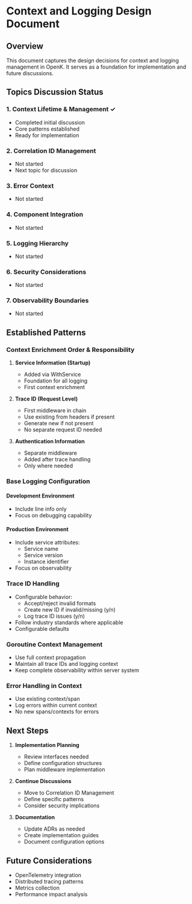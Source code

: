 # Context and Logging Design Document

## Overview
This document captures the design decisions for context and logging management in OpenK. It serves as a foundation for implementation and future discussions.

## Topics Discussion Status

### 1. Context Lifetime & Management ✓
- Completed initial discussion
- Core patterns established
- Ready for implementation

### 2. Correlation ID Management
- Not started
- Next topic for discussion

### 3. Error Context
- Not started

### 4. Component Integration
- Not started

### 5. Logging Hierarchy
- Not started

### 6. Security Considerations
- Not started

### 7. Observability Boundaries
- Not started

## Established Patterns

### Context Enrichment Order & Responsibility

1. **Service Information (Startup)**
   - Added via WithService
   - Foundation for all logging
   - First context enrichment

2. **Trace ID (Request Level)**
   - First middleware in chain
   - Use existing from headers if present
   - Generate new if not present
   - No separate request ID needed

3. **Authentication Information**
   - Separate middleware
   - Added after trace handling
   - Only where needed

### Base Logging Configuration

#### Development Environment
- Include line info only
- Focus on debugging capability

#### Production Environment
- Include service attributes:
  - Service name
  - Service version
  - Instance identifier
- Focus on observability

### Trace ID Handling
- Configurable behavior:
  - Accept/reject invalid formats
  - Create new ID if invalid/missing (y/n)
  - Log trace ID issues (y/n)
- Follow industry standards where applicable
- Configurable defaults

### Goroutine Context Management
- Use full context propagation
- Maintain all trace IDs and logging context
- Keep complete observability within server system

### Error Handling in Context
- Use existing context/span
- Log errors within current context
- No new spans/contexts for errors

## Next Steps

1. **Implementation Planning**
   - Review interfaces needed
   - Define configuration structures
   - Plan middleware implementation

2. **Continue Discussions**
   - Move to Correlation ID Management
   - Define specific patterns
   - Consider security implications

3. **Documentation**
   - Update ADRs as needed
   - Create implementation guides
   - Document configuration options

## Future Considerations
- OpenTelemetry integration
- Distributed tracing patterns
- Metrics collection
- Performance impact analysis